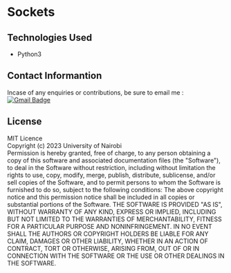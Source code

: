 # Sockets

## Technologies Used
+ Python3

## Contact Informantion
Incase of any enquiries or contributions, be sure to email me :
 [![Gmail Badge](https://img.shields.io/badge/-gmail-red?style=flat&logo=Gmail&logoColor=white)](noela.murugi@student.moringaschool.com)

## License
MIT Licence<br>
Copyright (c) 2023 University of Nairobi<br>
Permission is hereby granted, free of charge, to any person obtaining a copy
of this software and associated documentation files (the "Software"), to deal
in the Software without restriction, including without limitation the rights
to use, copy, modify, merge, publish, distribute, sublicense, and/or sell
copies of the Software, and to permit persons to whom the Software is
furnished to do so, subject to the following conditions:
The above copyright notice and this permission notice shall be included in all
copies or substantial portions of the Software.
THE SOFTWARE IS PROVIDED "AS IS", WITHOUT WARRANTY OF ANY KIND, EXPRESS OR
IMPLIED, INCLUDING BUT NOT LIMITED TO THE WARRANTIES OF MERCHANTABILITY,
FITNESS FOR A PARTICULAR PURPOSE AND NONINFRINGEMENT. IN NO EVENT SHALL THE
AUTHORS OR COPYRIGHT HOLDERS BE LIABLE FOR ANY CLAIM, DAMAGES OR OTHER
LIABILITY, WHETHER IN AN ACTION OF CONTRACT, TORT OR OTHERWISE, ARISING FROM,
OUT OF OR IN CONNECTION WITH THE SOFTWARE OR THE USE OR OTHER DEALINGS IN THE
SOFTWARE.
